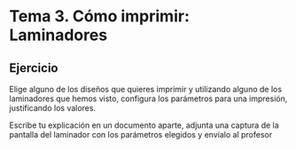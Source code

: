 # Tema  3. Cómo imprimir: Laminadores

## Ejercicio

Elige alguno de los diseños que quieres imprimir y utilizando alguno de los laminadores que hemos visto, configura los parámetros para una impresión, justificando los valores.

Escribe tu explicación en un documento aparte, adjunta una captura de la pantalla del laminador con los parámetros elegidos y envíalo al profesor